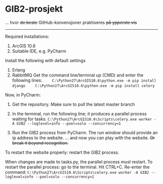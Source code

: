 # GIB2-prosjekt

... hvor ~~de beste~~ GitHub-konvensjoner praktiseres ~~på ypperste vis~~

_________

Required installations:
1. ArcGIS 10.6
2. Suitable IDE, e.g. PyCharm

Install the following with default settings
1. Erlang
2. RabbitMQ
Get the command line/terminal up (CMD) and enter the following lines:
`    C:\Python27\ArcGIS10.6\python.exe -m pip install django`
`    C:\Python27\ArcGIS10.6\python.exe -m pip install celery`

Now, in PyCharm:
1. Get the repository. Make sure to pull the latest master branch
2. In the terminal, run the following line; it produces a parallel process waiting for tasks.
`C:\Python27\ArcGIS10.6\Scripts\celery.exe worker -A GIB2 --loglevel=info --pool=solo --concurrency=1`

3. Run the GIB2 process from PyCharm. The run window should provide an ip address to the website.
... and now you can play with the website. ~~Or break it beyond recognition.~~

To restart the website properly: restart the GIB2 process.

When changes are made to tasks.py, the parallel process *must* restart.
To restart the parallel process: go to the terminal. Hit CTRL+C. Re-enter the command:
`C:\Python27\ArcGIS10.6\Scripts\celery.exe worker -A GIB2 --loglevel=info --pool=solo --concurrency=1`
